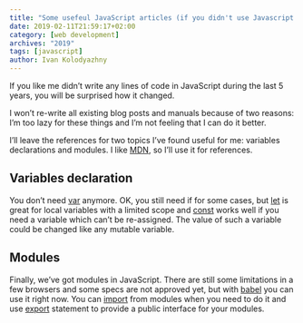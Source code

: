 ```yaml
---
title: "Some usefeul JavaScript articles (if you didn't use Javascript suring the last 5 years)"
date: 2019-02-11T21:59:17+02:00
category: [web development]
archives: "2019"
tags: [javascript]
author: Ivan Kolodyazhny
---
```

If you like me didn’t write any lines of code in JavaScript during the last 5
years, you will be surprised how it changed.

I won’t re-write all existing blog posts and manuals because of two reasons:
I’m too lazy for these things and I’m not feeling that I can do it better.

I’ll leave the references for two topics I’ve found useful for me: variables
declarations and modules. I like [MDN](https://developer.mozilla.org/en-US/),
so I’ll use it for references.

## Variables declaration

You don’t need [var](https://developer.mozilla.org/en-US/docs/Web/JavaScript/Reference/Statements/var)
anymore. OK, you still need if for some cases, but
[let](https://developer.mozilla.org/en-US/docs/Web/JavaScript/Reference/Statements/let)
is great for local variables with a limited scope and [const](https://developer.mozilla.org/en-US/docs/Web/JavaScript/Reference/Statements/const)
works well if you need a variable which can’t be re-assigned. The value of such
a variable could be changed like any mutable variable.

## Modules

Finally, we’ve got modules in JavaScript. There are still some limitations in
a few browsers and some specs are not approved yet, but with
[babel](https://babeljs.io/) you can use it right now. You can
[import](https://developer.mozilla.org/en-US/docs/Web/JavaScript/Reference/Statements/import)
from modules when you need to do it and use
[export](https://developer.mozilla.org/en-US/docs/web/javascript/reference/statements/export)
statement to provide a public interface for your modules.

